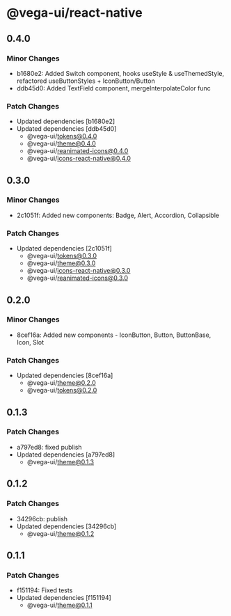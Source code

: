 # @vega-ui/react-native

## 0.4.0

### Minor Changes

- b1680e2: Added Switch component, hooks useStyle & useThemedStyle, refactored useButtonStyles + IconButton/Button
- ddb45d0: Added TextField component, mergeInterpolateColor func

### Patch Changes

- Updated dependencies [b1680e2]
- Updated dependencies [ddb45d0]
  - @vega-ui/tokens@0.4.0
  - @vega-ui/theme@0.4.0
  - @vega-ui/reanimated-icons@0.4.0
  - @vega-ui/icons-react-native@0.4.0

## 0.3.0

### Minor Changes

- 2c1051f: Added new components: Badge, Alert, Accordion, Collapsible

### Patch Changes

- Updated dependencies [2c1051f]
  - @vega-ui/tokens@0.3.0
  - @vega-ui/theme@0.3.0
  - @vega-ui/icons-react-native@0.3.0
  - @vega-ui/reanimated-icons@0.3.0

## 0.2.0

### Minor Changes

- 8cef16a: Added new components - IconButton, Button, ButtonBase, Icon, Slot

### Patch Changes

- Updated dependencies [8cef16a]
  - @vega-ui/theme@0.2.0
  - @vega-ui/tokens@0.2.0

## 0.1.3

### Patch Changes

- a797ed8: fixed publish
- Updated dependencies [a797ed8]
  - @vega-ui/theme@0.1.3

## 0.1.2

### Patch Changes

- 34296cb: publish
- Updated dependencies [34296cb]
  - @vega-ui/theme@0.1.2

## 0.1.1

### Patch Changes

- f151194: Fixed tests
- Updated dependencies [f151194]
  - @vega-ui/theme@0.1.1
